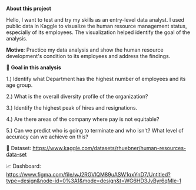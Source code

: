**About this project**

Hello, I want to test and try my skills as an entry-level data analyst. I used public data in Kaggle to visualize the human resource management status, especially of its employees. The visualization helped identify the goal of the analysis.

**Motive**:
Practice my data analysis and show the human resource development's condition to its employees and address the findings.


🎯 **Goal in this analysis**

1.) Identify what Department has the highest number of employees and its age group.

2.) What is the overall diversity profile of the organization?  

3.) Identify the highest peak of hires and resignations.

4.) Are there areas of the company where pay is not equitable?

5.) Can we predict who is going to terminate and who isn't? What level of accuracy can we achieve on this?


📖 Dataset:
https://www.kaggle.com/datasets/rhuebner/human-resources-data-set

📈 Dashboard: 
https://www.figma.com/file/wJ2RGVlQM89uASW1qxYnD7/Untitled?type=design&node-id=0%3A1&mode=design&t=WG6HD3JvByr6qMIe-1

